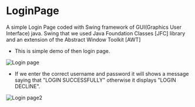 # LoginPage
A simple Login Page coded with Swing framework of GUI(Graphics User Interface) java.
Swing that we used Java Foundation Classes [JFC] library and an extension of the Abstract Window Toolkit [AWT]

- This is simple demo of then login page.

![Login page](https://user-images.githubusercontent.com/87115795/204076895-ef251964-665e-49c8-b1a5-4c3565c79638.png)

- If we enter the correct username and password it will shows a message saying that "LOGIN SUCCESSFULLY" otherwise it displays "LOGIN DECLINE".

![Login page2 ](https://user-images.githubusercontent.com/87115795/204077031-fabbf6b6-3293-455c-a6ca-b740b9aa3693.png)

